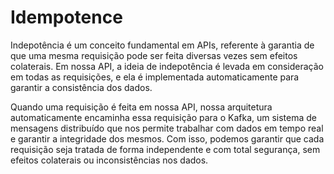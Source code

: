 # Idempotence

Indepotência é um conceito fundamental em APIs, referente à garantia de que uma mesma requisição pode ser feita diversas vezes sem efeitos colaterais. Em nossa API, a ideia de indepotência é levada em consideração em todas as requisições, e ela é implementada automaticamente para garantir a consistência dos dados.

Quando uma requisição é feita em nossa API, nossa arquitetura automaticamente encaminha essa requisição para o Kafka, um sistema de mensagens distribuído que nos permite trabalhar com dados em tempo real e garantir a integridade dos mesmos. Com isso, podemos garantir que cada requisição seja tratada de forma independente e com total segurança, sem efeitos colaterais ou inconsistências nos dados.